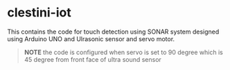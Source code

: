 # clestini-iot
This contains the code for touch detection using SONAR system designed using Arduino UNO and Ulrasonic sensor and servo motor.

> **NOTE** the code is configured when servo is set to 90 degree which is 45 degree from front face of ultra sound sensor
